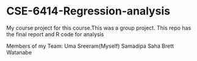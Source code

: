 # CSE-6414-Regression-analysis

My course project for this course.This was a group project. This repo has the final report and R code for analysis




Members of my Team:
Uma Sreeram(Myself)
Samadipa Saha
Brett Watanabe


